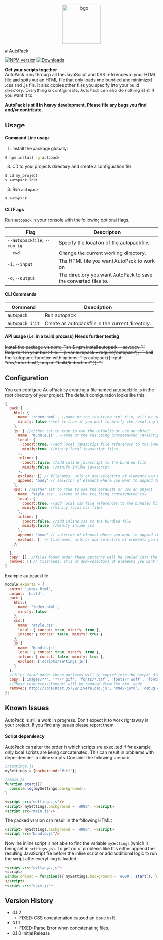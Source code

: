 <p align="center"><img width="128" src ="http://ipfs.pics/ipfs/QmeVeB9t5EPZjLHP9cCZbeSqb1wQccoJR1vpKFYg6YRuwR" alt="logo"/></p>
# AutoPack

[![NPM version][npm-image]][npm-url] [![Downloads][downloads-image]][npm-url]

**Get your scripts together**  
AutoPack runs through all the JavaScript and CSS references in your HTML file and spits out an HTML file that only loads one bundled and minimized .css and .js file. It also copies other files you specify into your build directory. Everything is configurable; AutoPack can also do nothing at all if you want it to.

__AutoPack is still in heavy development. Please file any bugs you find and/or contribute.__

## Usage

#### Command Line usage
1. Install the package globally:
```sh
$ npm install -g autopack
```
3. CD to your projects directory and create a configuration file.
```sh
$ cd my_project
$ autopack init
```

3. Run `autopack`
```sh
$ autopack
```

#### CLI Flags
Run `autopack` in your console with the following optional flags.

Flag                        | Description
----------------------------|---------------------------------------------------------
`--autopackfile`, `--config`| Specify the location of the autopackfile.
`--cwd`                     | Change the current working directory.
`-i`, `--input`             | The HTML file you want AutoPack to work on.
`-o`, `--output`            | The directory you want AutoPack to save the converted files to.

#### CLI Commands
Command                     | Description
----------------------------|---------------------------------------------------------
`autopack`                  | Run autopack
`autopack init`             | Create an autopackfile in the current directory.





#### API usage (i.e. in a build process) Needs further testing
<del>
Install the package via npm:
```sh
$ npm install autopack --savedev
```
Require it in your build file.
```js
var autopack = require('autopack');
```
Call the `autopack` function with options.
```js
autopack({ input: "dev/index.html",
          output: "build/index.html" });
```
</del>

## Configuration
You can configure AutoPack by creating a file named autopackfile.js in the root directory of your project. The default configuration looks like this:

```js
{
  pack:{
    html: {
      name: 'index.html', //name of the resulting html file, will be same as entry file if omitted
      minify: false //set to true if you want to minify the resulting html
    },
    js: { //either set to true to use the defaults or use an object
      name: 'bundle.js', //name of the resulting concatenated javascript
      local: {
        concat:true, //add local javascript file references to the bundled file
        minify:true  //minify local javascript files
      },
      inline: {
        concat:false, //add inline javascript to the bundled file
        minify:false  //minify inline javascript
      },
      exclude: [] // filenames, urls or dom-selectors of elements you want to exclude from the process,
      append: 'body' // selector of element where you want to append the bundle script tag to
    },
    css: { //either set to true to use the defaults or use an object
      name: 'style.css', //name of the resulting concatenated css
      local: {
        concat:true, //add local css file references to the bundled file
        minify:true  //minify local css files
      },
      inline: {
        concat:false, //add inline css to the bundled file
        minify:false  //minify inline css
      },
      append: 'head' // selector of element where you want to append the bundle css tag to
      exclude: [] // filenames, urls or dom-selectors of elements you want to exclude from the process
    },

  },
  copy: [], //files found under these patterns will be copied into the output directory
  remove: [] // filenames, urls or dom-selectors of elements you want to remove from the resulting html
}
```

Example autopackfile
```js
module.exports = {
  entry: 'index.html',
  output: 'build',
  pack:{
    html:{
      name: 'index.html',
      minify: false
    },
    css:{
      name: 'style.css',
      local: { concat: true, minify: true },
      inline: { concat: false, minify: true }
    },
    js:{
      name: 'bundle.js',
      local: { concat: true, minify: true },
      inline: { concat: false, minify: true },
      exclude: ['scripts/settings.js']
    }
  },
  //files found under these patterns will be copied into the output dir
  copy: ['images/**', '**/*.gif', 'fonts/*.ttf', 'fonts/*.woff', 'fonts/*.otf'],
  //These resources/elements will be removed from the html code
  remove:['http://localhost:35729/livereload.js', '#dev-info', 'debug.css']
};
```

## Known Issues
AutoPack is still a work in progress. Don't expect it to work rightaway in your project. If you find any issues please report them.

#### Script dependency
AutoPack can alter the order in which scripts are executed if for example only local scripts are being concatenated. This can result in problems with dependencies in inline scripts. Consider the following scenario:
```js
//settings.js
mySettings = {background:'#fff'};
```
```js
//main.js
function start(){
  console.log(mySettings.background);
}
```

```html
<script src="settings.js"/>
<script> mySettings.background = '#000'; </script>
<script src="main.js"/>
```
The packed version can result in the following HTML:
```html
<script> mySettings.background = '#000'; </script>
<script src="bundle.js"/>
```
Now the inline script is not able to find the variable `mySettings` (which is being set in `settings.js`). To get rid of problems like this either append the resulting JavaScript file before the inline script or add additional logic to run the script after everything is loaded:

```html
<script src="settings.js">
<script>
window.onload = function(){ mySettings.background = '#000'; start(); }
</script>
<script src="main.js">
```

## Version History
- 0.1.2
  - FIXED: CSS concatenation caused an issue in IE.
- 0.1.1
  - FIXED: Parse Error when concatenating files.
- 0.1.0 Initial Release

[downloads-image]: http://img.shields.io/npm/dm/autopack.svg
[npm-url]: https://npmjs.org/package/autopack
[npm-image]: http://img.shields.io/npm/v/autopack.svg
